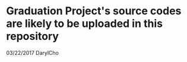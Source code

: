 ﻿# Graduation Project's source codes are likely to be uploaded in this repository
 
03/22/2017 DarylCho
